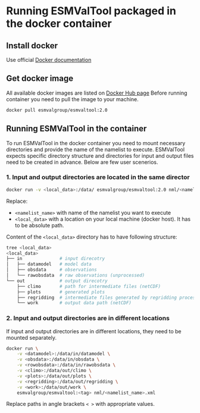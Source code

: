 # Running ESMValTool packaged in the docker container

## Install docker

Use official [Docker documentation](https://docs.docker.com/engine/installation/)

## Get docker image

All available docker images are listed on
[Docker Hub page](https://hub.docker.com/r/esmvalgroup/esmvaltool/tags/)
Before running container you need to pull the image to your machine.

```sh
docker pull esmvalgroup/esmvaltool:2.0
```

## Running ESMValTool in the container

To run ESMValTool in the docker container you need to mount
necessary directories and provide the name of the namelist
to execute. ESMValTool expects specific directory structure
and directories for input and output files need to be created
in advance. Below are few user scenerios.

### 1. Input and output directories are located in the same director

```sh
docker run -v <local_data>:/data/ esmvalgroup/esmvaltool:2.0 nml/<namelist_name>.xml
```

Replace:

- `<namelist_name>` with name of the namelist you want to execute
- `<local_data>` with  a location on your local machine
    (docker host). It has to be absolute path.

Content of the `<local_data>` directory has to have following structure:

```sh
tree <local_data>
<local_data>
├── in              # input direcotry
│   ├── datamodel   # model data
│   ├── obsdata     # observations
│   └── rawobsdata  # raw observations (unprocessed)
└── out             # output direcotry
    ├── climo       # path for intermediate files (netCDF)
    ├── plots       # generated plots
    ├── regridding  # intermediate files generated by regridding process
    └── work        # output data path (netCDF)
```

### 2. Input and output directories are in different locations

If input and output directories are in different locations,
they need to be mounted separately.

```sh
docker run \
    -v <datamodel>:/data/in/datamodel \
    -v <obsdata>:/data/in/obsdata \
    -v <rowobsdata>:/data/in/rawobsdata \
    -v <climo>:/data/out/climo \
    -v <plots>:/data/out/plots \
    -v <regridding>:/data/out/regridding \
    -v <work>:/data/out/work \
    esmvalgroup/esmvaltool:<tag> nml/<namelist_name>.xml
```

Replace paths in angle brackets `< >` with appropriate values.
